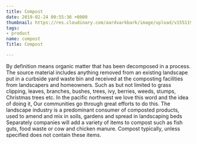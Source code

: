 ```yaml
---
title: Compost
date: 2019-02-24 00:55:36 +0000
thumbnail: https://res.cloudinary.com/aardvarkbark/image/upload/v1551198026/products-fine-dark-bark.jpg
tags:
- product
name: compost
Title: Compost

---
```

By definition means organic matter that has been decomposed in a process. The source material includes anything removed from an existing landscape put in a curbside yard waste bin and received at the composting facilities from landscapers and homeowners. Such as but not limited to grass clipping, leaves, branches, bushes, trees, ivy, berries, weeds, stumps, Christmas trees etc. In the pacific northwest we love this word and the idea of doing it, Our communities go through great efforts to do this. The landscape industry is a predominant consumer of composted products, used to amend and mix in soils, gardens and spread in landscaping beds Separately companies will add a variety of items to compost such as fish guts, food waste or cow and chicken manure. Compost typically, unless specified does not contain these items.